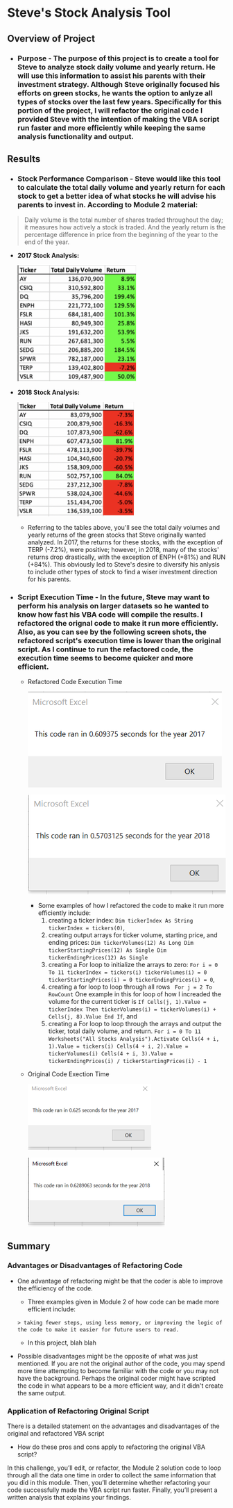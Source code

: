 # **Steve's Stock Analysis Tool**

## **Overview of Project**
  - ### Purpose - The purpose of this project is to create a tool for Steve to analyze stock daily volume and yearly return.  He will use this information to assist his parents with their investment strategy.  Although Steve originally focused his efforts on green stocks, he wants the option to anlyze all types of stocks over the last few years.  Specifically for this portion of the project, I will refactor the original code I provided Steve with the intention of making the VBA script run faster and more efficiently while keeping the same analysis functionality and output.

## **Results**
  - ### Stock Performance Comparison - Steve would like this tool to calculate the total daily volume and yearly return for each stock to get a better idea of what stocks he will advise his parents to invest in. According to Module 2 material:
  
   > Daily volume is the total number of shares traded throughout the day; it measures how actively a stock is traded. And the yearly return is the percentage difference in price from the beginning of the year to the end of the year.
 
   
   - **2017 Stock Analysis:**
  
     ![Stock_Table_2017](Resources/Stock_Table_2017.PNG)
  
  - **2018 Stock Analysis:**
  
     ![Stock_Table_2018](Resources/Stock_Table_2018.PNG)


    - Referring to the tables above, you'll see the total daily volumes and yearly returns of the green stocks that Steve originally wanted analyzed.  In 2017, the returns for these stocks, with the exception of TERP (-7.2%), were positive; however, in 2018, many of the stocks' returns drop drastically, with the exception of ENPH (+81%) and RUN (+84%).  This obviously led to Steve's desire to diversify his anlysis to include other types of stock to find a wiser investment direction for his parents.

  - ### Script Execution Time - In the future, Steve may want to perform his analysis on larger datasets so he wanted to know how fast his VBA code will compile the results. I refactored the orignal code to make it run more efficiently.  Also, as you can see by the following screen shots, the refactored script's execution time is lower than the original script.  As I continue to run the refactored code, the execution time seems to become quicker and more efficient.

    - Refactored Code Execution Time
          
        ![VBA_Challenge_2017](Resources/VBA_Challenge_2017.png)
    
        ![VBA_Challenge_2018](Resources/VBA_Challenge_2018.PNG)
      
      - Some examples of how I refactored the code to make it run more efficiently include:
        1) creating a ticker index: `Dim tickerIndex As String tickerIndex = tickers(0)`,
        2) creating output arrays for ticker volume, starting price, and ending prices:  `Dim tickerVolumes(12) As Long Dim tickerStartingPrices(12) As Single Dim tickerEndingPrices(12) As Single`
        3) creating a For loop to initialize the arrays to zero: `For i = 0 To 11 tickerIndex = tickers(i) tickerVolumes(i) = 0 tickerStartingPrices(i) = 0 tickerEndingPrices(i) = 0`,
        4) creating a for loop to loop through all rows ` For j = 2 To RowCount`  One example in this for loop of how I increaded the volume for the current ticker is `If Cells(j, 1).Value = tickerIndex Then tickerVolumes(i) = tickerVolumes(i) + Cells(j, 8).Value End If`, and 
        5) creating a For loop to loop through the arrays and output the ticker, total daily volume, and return. `For i = 0 To 11 Worksheets("All Stocks Analysis").Activate Cells(4 + i, 1).Value = tickers(i) Cells(4 + i, 2).Value = tickerVolumes(i) Cells(4 + i, 3).Value = tickerEndingPrices(i) / tickerStartingPrices(i) - 1`
  
    - Original Code Exection Time 
        
       ![Original_2017](Resources/Original_2017.PNG)
       
       ![Original_2018](Resources/Original_2018.PNG)
  
## **Summary**
### Advantages or Disadvantages of Refactoring Code
- One advantage of refactoring might be that the coder is able to improve the efficiency of the code.  
    -  Three examples given in Module 2 of how code can be made more efficient include:
      
      > taking fewer steps, using less memory, or improving the logic of the code to make it easier for future users to read.
      
    -  In this project, blah blah
 - Possible disadvantages might be the opposite of what was just mentioned.  If you are not the original author of the code, you may spend more time attempting to become familiar with the code or you may not have the background.  Perhaps the original coder might have scripted the code in what appears to be a more efficient way, and it didn't create the same output.
### Application of Refactoring Original Script
There is a detailed statement on the advantages and disadvantages of the original and refactored VBA script
- How do these pros and cons apply to refactoring the original VBA script?

In this challenge, you’ll edit, or refactor, the Module 2 solution code to loop through all the data one time in order to collect the same information that you did in this module. Then, you’ll determine whether refactoring your code successfully made the VBA script run faster. Finally, you’ll present a written analysis that explains your findings.
